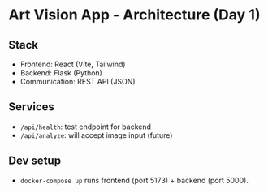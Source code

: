 # Art Vision App - Architecture (Day 1)

## Stack
- Frontend: React (Vite, Tailwind)
- Backend: Flask (Python)
- Communication: REST API (JSON)

## Services
- `/api/health`: test endpoint for backend
- `/api/analyze`: will accept image input (future)

## Dev setup
- `docker-compose up` runs frontend (port 5173) + backend (port 5000).
